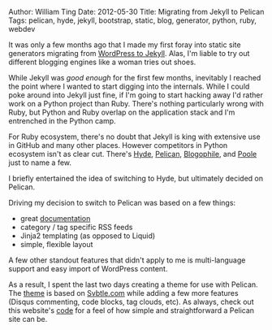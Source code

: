 Author: William Ting
Date: 2012-05-30
Title: Migrating from Jekyll to Pelican
Tags: pelican, hyde, jekyll, bootstrap, static, blog, generator, python, ruby, webdev

It was only a few months ago that I made my first foray into static site generators migrating from [WordPress to Jekyll][jb-switch]. Alas, I'm liable to try out different blogging engines like a woman tries out shoes.

While Jekyll was *good enough* for the first few months, inevitably I reached the point where I wanted to start digging into the internals. While I could poke around into Jekyll just fine, if I'm going to start hacking away I'd rather work on a Python project than Ruby. There's nothing particularly wrong with Ruby, but Python and Ruby overlap on the application stack and I'm entrenched in the Python camp.

For Ruby ecosystem, there's no doubt that Jekyll is king with extensive use in GitHub and many other places. However competitors in Python ecosystem isn't as clear cut. There's [Hyde][hy], [Pelican][pe], [Blogophile][bp], and [Poole][po] just to name a few.

I briefly entertained the idea of switching to Hyde, but ultimately decided on Pelican.

Driving my decision to switch to Pelican was based on a few things:

- great [documentation](http://pelican.notmyidea.org/en/latest/index.html)
- category / tag specific RSS feeds
- Jinja2 templating (as opposed to Liquid)
- simple, flexible layout

A few other standout features that didn't apply to me is multi-language support and easy import of WordPress content.

As a result, I spent the last two days creating a theme for use with Pelican. The [theme][th-sv] is based on [Svbtle.com][sv] while adding a few more features (Disqus commenting, code blocks, tag clouds, etc). As always, check out this website's [code][wt] for a feel of how simple and straightforward a Pelican site can be.

[jb-switch]: http://williamting.com/posts/2012/03/15/why-jekyll-bootstrap/
[th-sv]: https://github.com/wting/pelican-svbtle
[sv]: http://www.svbtle.com/
[hy]: http://ringce.com/hyde
[hy-new]: https://github.com/hyde/hyde
[bp]: http://blogofile.com/
[pe]: http://pelican.notmyidea.org/
[po]: https://bitbucket.org/obensonne/poole
[wt]: https://github.com/wting/williamting.com
